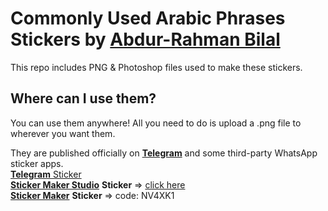 # Commonly Used Arabic Phrases Stickers by [Abdur-Rahman Bilal](https://aramb.aramservices.com)

This repo includes PNG & Photoshop files used to make these stickers.

## Where can I use them?
You can use them anywhere! All you need to do is upload a .png file to wherever you want them.

They are published officially on [**Telegram**](https://t.me/addstickers/commonarabic) and some third-party WhatsApp sticker apps.<br>
[**Telegram** Sticker](https://t.me/addstickers/commonarabic)<br>
[**Sticker Maker Studio**](https://apps.apple.com/app/sticker-maker-studio/id1443326857) **Sticker** => [click here](https://getstickerpack.com/stickers/commonly-used-arabic-phrases-by-abdur-rahman-bilal)<br>
[**Sticker Maker**](https://stickercommunity.com/) **Sticker** => code: NV4XK1<br>
